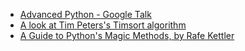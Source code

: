 + [Advanced Python - Google Talk](https://www.youtube.com/watch?v=HlNTheck1Hk#t=434)
+ [A look at Tim Peters's Timsort algorithm](http://www.infopulse.com/eng/Blogs/Software-Development/Algorithms/Timsort-Sorting-Algorithm/)
+ [A Guide to Python's Magic Methods, by Rafe Kettler](http://www.rafekettler.com/magicmethods.html)
